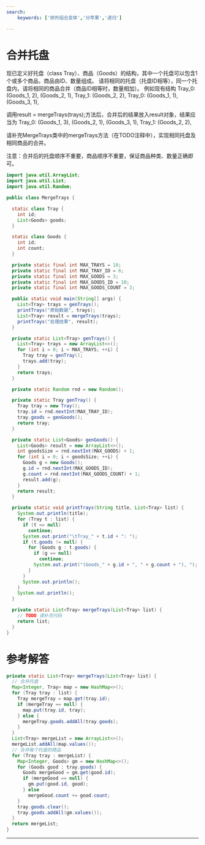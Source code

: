 ```yaml
---
search:
    keywords: ['排列组合变体','分苹果','递归']

---
```




# 合并托盘
现已定义好托盘（class Tray）、商品（Goods）的结构，其中一个托盘可以包含1个或多个商品，商品由ID、数量组成。
请将相同的托盘（托盘ID相等），同一个托盘内，请将相同的商品合并（商品ID相等时，数量相加）。
例如现有结构
Tray_0: (Goods_1, 2), (Goods_2, 1),
Tray_1: (Goods_2, 2),
Tray_0: (Goods_1, 1), (Goods_3, 1),

调用result = mergeTrays(trays);方法后，合并后的结果放入result对象，结果应当为
Tray_0: (Goods_1, 3), (Goods_2, 1), (Goods_3, 1),
Tray_1: (Goods_2, 2),

请补充MergeTrays类中的mergeTrays方法（在TODO注释中），实现相同托盘及相同商品的合并。

注意：合并后的托盘顺序不重要，商品顺序不重要，保证商品种类、数量正确即可。

```java
import java.util.ArrayList;
import java.util.List;
import java.util.Random;

public class MergeTrays {

  static class Tray {
    int id;
    List<Goods> goods;
  }

  static class Goods {
    int id;
    int count;
  }

  private static final int MAX_TRAYS = 10;
  private static final int MAX_TRAY_ID = 6;
  private static final int MAX_GOODS = 3;
  private static final int MAX_GOODS_ID = 10;
  private static final int MAX_GOODS_COUNT = 3;

  public static void main(String[] args) {
    List<Tray> trays = genTrays();
    printTrays("原始数据", trays);
    List<Tray> result = mergeTrays(trays);
    printTrays("处理结果", result);
  }

  private static List<Tray> genTrays() {
    List<Tray> trays = new ArrayList<>();
    for (int i = 0; i < MAX_TRAYS; ++i) {
      Tray tray = genTray();
      trays.add(tray);
    }
    return trays;
  }

  private static Random rnd = new Random();

  private static Tray genTray() {
    Tray tray = new Tray();
    tray.id = rnd.nextInt(MAX_TRAY_ID);
    tray.goods = genGoods();
    return tray;
  }

  private static List<Goods> genGoods() {
    List<Goods> result = new ArrayList<>();
    int goodsSize = rnd.nextInt(MAX_GOODS) + 1;
    for (int i = 0; i < goodsSize; ++i) {
      Goods g = new Goods();
      g.id = rnd.nextInt(MAX_GOODS_ID);
      g.count = rnd.nextInt(MAX_GOODS_COUNT) + 1;
      result.add(g);
    }
    return result;
  }

  private static void printTrays(String title, List<Tray> list) {
    System.out.println(title);
    for (Tray t : list) {
      if (t == null)
        continue;
      System.out.print("\tTray_" + t.id + ": ");
      if (t.goods != null) {
        for (Goods g : t.goods) {
          if (g == null)
            continue;
          System.out.print("(Goods_" + g.id + ", " + g.count + "), ");
        }
      }
      System.out.println();
    }
    System.out.println();
  }

  private static List<Tray> mergeTrays(List<Tray> list) {
    // TODO 请补充代码
    return list;
  }
}
```

# 参考解答
```java
private static List<Tray> mergeTrays(List<Tray> list) {
  // 合并托盘
  Map<Integer, Tray> map = new HashMap<>();
  for (Tray tray : list) {
    Tray mergeTray = map.get(tray.id);
    if (mergeTray == null) {
      map.put(tray.id, tray);
    } else {
      mergeTray.goods.addAll(tray.goods);
    }
  }
  List<Tray> mergeList = new ArrayList<>();
  mergeList.addAll(map.values());
  // 合并每个托盘的商品
  for (Tray tray : mergeList) {
    Map<Integer, Goods> gm = new HashMap<>();
    for (Goods good : tray.goods) {
      Goods mergeGood = gm.get(good.id);
      if (mergeGood == null) {
        gm.put(good.id, good);
      } else
        mergeGood.count += good.count;
    }
    tray.goods.clear();
    tray.goods.addAll(gm.values());
  }
  return mergeList;
}
```

---